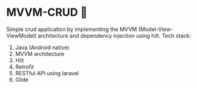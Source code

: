 # MVVM-CRUD 💚
Simple crud application by implementing the MVVM (Model-View-ViewModel) architecture and dependency injection using hilt.
Tech stack:
1. Java (Android native)
2. MVVM architecture
3. Hilt
4. Retrofit
5. RESTful API using laravel
6. Glide
